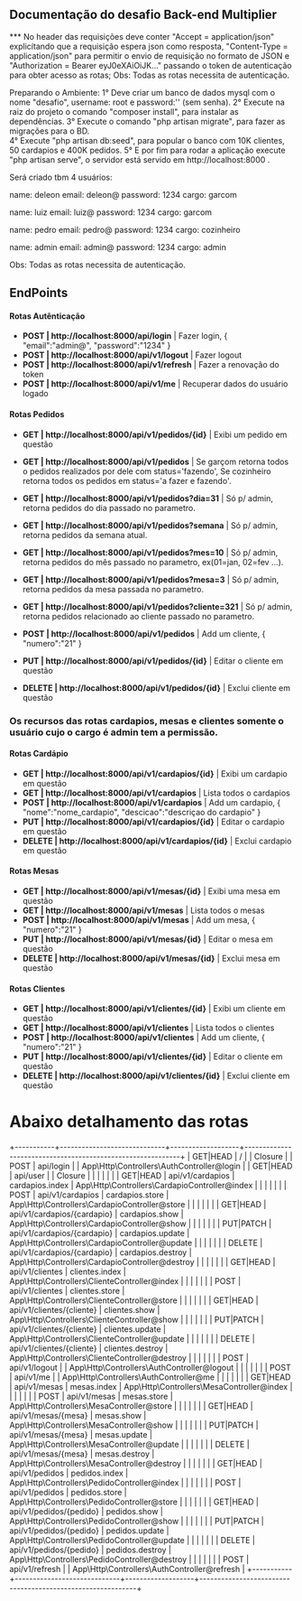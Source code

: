 ## Documentação do desafio Back-end Multiplier

*** No header das requisições deve conter "Accept = application/json" explicítando que a requisição espera json como resposta,
"Content-Type = application/json" para permitir o envio de requisição no formato de JSON e "Authorization = Bearer  eyJ0eXAiOiJK..." passando o token de autenticação para obter acesso as rotas;
Obs: Todas as rotas necessita de autenticação.

Preparando o Ambiente:
1° Deve criar um banco de dados mysql com o nome "desafio", username: root e password:''  (sem senha).
2° Execute na raiz do projeto o comando "composer install", para instalar as dependências.
3° Execute o comando "php artisan migrate", para fazer as migrações para o BD.  
4° Execute "php artisan db:seed", para popular o banco com 10K clientes, 50 cardapios e 400K pedidos.
5° E por fim para rodar a aplicação execute "php artisan serve", o servidor está servido em http://localhost:8000 .

Será criado tbm 4 usuários:
 
name: deleon
email: deleon@
password: 1234
cargo: garcom 

name: luiz
email: luiz@
password: 1234
cargo: garcom 

name: pedro
email: pedro@
password: 1234
cargo: cozinheiro 

name: admin
email: admin@
password: 1234
cargo: admin 

Obs: Todas as rotas necessita de autenticação.

## EndPoints
#### Rotas Autênticação
- **POST | http://localhost:8000/api/login** | Fazer login, { "email":"admin@", "password":"1234" }
- **POST | http://localhost:8000/api/v1/logout** | Fazer logout  
- **POST | http://localhost:8000/api/v1/refresh** | Fazer a renovação do token 
- **POST | http://localhost:8000/api/v1/me** | Recuperar dados do usuário logado

#### Rotas Pedidos
- **GET | http://localhost:8000/api/v1/pedidos/{id}**  | Exibi um pedido em questão
- **GET | http://localhost:8000/api/v1/pedidos**  | Se garçom retorna todos o pedidos realizados por dele com status='fazendo', Se cozinheiro retorna todos os pedidos em status='a fazer e fazendo'.
- **GET | http://localhost:8000/api/v1/pedidos?dia=31** | Só p/ admin, retorna pedidos do dia passado no parametro.
- **GET | http://localhost:8000/api/v1/pedidos?semana** | Só p/ admin, retorna pedidos da semana atual.
- **GET | http://localhost:8000/api/v1/pedidos?mes=10** | Só p/ admin, retorna pedidos do mês passado no parametro, ex(01=jan, 02=fev ...).
- **GET | http://localhost:8000/api/v1/pedidos?mesa=3** | Só p/ admin, retorna pedidos da mesa passada no parametro.
- **GET | http://localhost:8000/api/v1/pedidos?cliente=321** | Só p/ admin, retorna pedidos relacionado ao cliente passado no parametro.

- **POST | http://localhost:8000/api/v1/pedidos** | Add um cliente, { "numero":"21" }  
- **PUT | http://localhost:8000/api/v1/pedidos/{id}**  | Editar o cliente em questão
- **DELETE | http://localhost:8000/api/v1/pedidos/{id}** | Exclui cliente em questão

### Os recursos das rotas cardapios, mesas e clientes somente o usuário cujo o cargo é admin tem a permissão.
#### Rotas Cardápio
- **GET | http://localhost:8000/api/v1/cardapios/{id}**  | Exibi um cardapio em questão
- **GET | http://localhost:8000/api/v1/cardapios**  | Lista todos o cardapios
- **POST | http://localhost:8000/api/v1/cardapios** | Add um cardapio, { "nome":"nome_cardapio", "descicao":"descriçao do cardapio" }  
- **PUT | http://localhost:8000/api/v1/cardapios/{id}**  | Editar o cardapio em questão
- **DELETE | http://localhost:8000/api/v1/cardapios/{id}** | Exclui cardapio em questão

#### Rotas Mesas
- **GET | http://localhost:8000/api/v1/mesas/{id}**  | Exibi uma mesa em questão
- **GET | http://localhost:8000/api/v1/mesas**  | Lista todos o mesas
- **POST | http://localhost:8000/api/v1/mesas** | Add um mesa, { "numero":"21" }  
- **PUT | http://localhost:8000/api/v1/mesas/{id}**  | Editar o mesa em questão
- **DELETE | http://localhost:8000/api/v1/mesas/{id}** | Exclui mesa em questão

#### Rotas Clientes
- **GET | http://localhost:8000/api/v1/clientes/{id}**  | Exibi um cliente em questão
- **GET | http://localhost:8000/api/v1/clientes**  | Lista todos o clientes
- **POST | http://localhost:8000/api/v1/clientes** | Add um cliente, { "numero":"21" }  
- **PUT | http://localhost:8000/api/v1/clientes/{id}**  | Editar o cliente em questão
- **DELETE | http://localhost:8000/api/v1/clientes/{id}** | Exclui cliente em questão


# Abaixo detalhamento das rotas
+-----------+-----------------------------+-------------------+------------------------------------------------------------+
| GET|HEAD  | /                           |                   | Closure                                                    | 
| POST      | api/login                   |                   | App\Http\Controllers\AuthController@login                  | 
| GET|HEAD  | api/user                    |                   | Closure                                                    | 
|           |                             |                   |                                                            | 
| GET|HEAD  | api/v1/cardapios            | cardapios.index   | App\Http\Controllers\CardapioController@index              | 
|           |                             |                   |                                                            | 
| POST      | api/v1/cardapios            | cardapios.store   | App\Http\Controllers\CardapioController@store              | 
|           |                             |                   |                                                            | 
| GET|HEAD  | api/v1/cardapios/{cardapio} | cardapios.show    | App\Http\Controllers\CardapioController@show               | 
|           |                             |                   |                                                            | 
| PUT|PATCH | api/v1/cardapios/{cardapio} | cardapios.update  | App\Http\Controllers\CardapioController@update             | 
|           |                             |                   |                                                            | 
| DELETE    | api/v1/cardapios/{cardapio} | cardapios.destroy | App\Http\Controllers\CardapioController@destroy            |
|           |                             |                   |                                                            | 
| GET|HEAD  | api/v1/clientes             | clientes.index    | App\Http\Controllers\ClienteController@index               | 
|           |                             |                   |                                                            | 
| POST      | api/v1/clientes             | clientes.store    | App\Http\Controllers\ClienteController@store               | 
|           |                             |                   |                                                            | 
| GET|HEAD  | api/v1/clientes/{cliente}   | clientes.show     | App\Http\Controllers\ClienteController@show                | 
|           |                             |                   |                                                            | 
| PUT|PATCH | api/v1/clientes/{cliente}   | clientes.update   | App\Http\Controllers\ClienteController@update              | 
|           |                             |                   |                                                            | 
| DELETE    | api/v1/clientes/{cliente}   | clientes.destroy  | App\Http\Controllers\ClienteController@destroy             | 
|           |                             |                   |                                                            | 
| POST      | api/v1/logout               |                   | App\Http\Controllers\AuthController@logout                 | 
|           |                             |                   |                                                            | 
| POST      | api/v1/me                   |                   | App\Http\Controllers\AuthController@me                     | 
|           |                             |                   |                                                            | 
| GET|HEAD  | api/v1/mesas                | mesas.index       | App\Http\Controllers\MesaController@index                  | 
|           |                             |                   |                                                            | 
| POST      | api/v1/mesas                | mesas.store       | App\Http\Controllers\MesaController@store                  | 
|           |                             |                   |                                                            | 
| GET|HEAD  | api/v1/mesas/{mesa}         | mesas.show        | App\Http\Controllers\MesaController@show                   | 
|           |                             |                   |                                                            | 
| PUT|PATCH | api/v1/mesas/{mesa}         | mesas.update      | App\Http\Controllers\MesaController@update                 |
|           |                             |                   |                                                            | 
| DELETE    | api/v1/mesas/{mesa}         | mesas.destroy     | App\Http\Controllers\MesaController@destroy                | 
|           |                             |                   |                                                            | 
| GET|HEAD  | api/v1/pedidos              | pedidos.index     | App\Http\Controllers\PedidoController@index                | 
|           |                             |                   |                                                            | 
| POST      | api/v1/pedidos              | pedidos.store     | App\Http\Controllers\PedidoController@store                | 
|           |                             |                   |                                                            | 
| GET|HEAD  | api/v1/pedidos/{pedido}     | pedidos.show      | App\Http\Controllers\PedidoController@show                 | 
|           |                             |                   |                                                            | 
| PUT|PATCH | api/v1/pedidos/{pedido}     | pedidos.update    | App\Http\Controllers\PedidoController@update               | 
|           |                             |                   |                                                            | 
| DELETE    | api/v1/pedidos/{pedido}     | pedidos.destroy   | App\Http\Controllers\PedidoController@destroy              | 
|           |                             |                   |                                                            |
| POST      | api/v1/refresh              |                   | App\Http\Controllers\AuthController@refresh                | 
+-----------+-----------------------------+-------------------+------------------------------------------------------------+